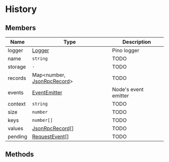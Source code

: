 # History

## Members

| Name    | Type                                                                                       | Description          |
| ------- | ------------------------------------------------------------------------------------------ | -------------------- |
| logger  | [Logger](https://github.com/pinojs/pino)                                                   | Pino logger          |
| name    | `string`                                                                                   | TODO                 |
| storage | `-`                                                                                        | TODO                 |
| records | Map<number, [JsonRpcRecord](/javascript/walletconnect/reference/interfaces#jsonrpcrecord)> | TODO                 |
| events  | [EventEmitter](https://github.com/browserify/events)                                       | Node's event emitter |
| context | `string`                                                                                   | TODO                 |
| size    | `number`                                                                                   | TODO                 |
| keys    | `number[]`                                                                                 | TODO                 |
| values  | [JsonRpcRecord](/javascript/walletconnect/reference/interfaces#jsonrpcrecord)[]            | TODO                 |
| pending | [RequestEvent](/javascript/walletconnect/reference/interfaces#requestevent)[]              | TODO                 |

## Methods
